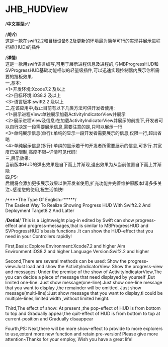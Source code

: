 # JHB_HUDView

/****中文类型✅****/

/***简介***/<br>
这是一款在swift2.2和目标设备8.2及更新的环境最为简单可行的实现并展示进程挡板(HUD)的插件


/****详情****/<br>
这是一款用swift语言编写,可用于展示进程信息及进程的,与MBProgressHUD和SVProgressHUD基础功能相似的轻量级插件,可以迅速实现控制器内展示你所需要的挡板效果.<br>
一,基本:<br>
<1>开发环境:Xcode7.2 及以上<br>
<2>目标环境:iOS8.2 及以上<br>
<3>语言版本:swift2.2 及以上<br>
二,在该应用中,截止目前有以下几类方法可供开发者使用:<br>
<1>展示进程View:单独展示加载ActivityIndicatorView并展示<br>
<2>展示进程View及信息:在加载ActivityIndicatorView并展示的前提下,开发者可以自行决定一段需要展示信息,需要注意的是,只可以展示一行<br>
<3>单纯展示信息(单行):单纯的显示一段开发者需要展示的信息,仅限一行,超出省略<br>
<4>单纯展示信息(多行):单纯的显示若干句开发者所需要展示的信息,可多行.其宽度已做限制,高度不限~详情可见代码!<br>
三,展示效果:<br>
当前版本HUD的弹出效果是自下而上并渐现,退出效果为从当前位置自下而上并渐隐<br>
四,PS:<br>
后期将会添加更多展示效果以供开发者使用,扩充功能并完善维护原版本!请多多关注~感谢您的使用,祝生活愉快!<br>


/****The Type Of English✅*****/<br>
The Easiest Way To Realize Showing Progress HUD With Swift2.2 And Deployment Target8.2 And Latter 

/****Detial****/
This is a Lightweight plug-in edited by Swift can show progress-effect and progress-messages,that is similar to MBProgressHUD and SVProgressHUD's basis functions .It can show the HUD-effect that you need in your Controllers rapidly!

First,Basis:
<one>Explore Environment:Xcode7.2 and higher
<two>Aim Environment:iOS8.2 and higher
<three>Language Version:Swif2.2 and higher

Second,There are several methods can be used:
<one>Show the progress-view:Just load and show the ActivityIndicatorView.
<two>Show the progress-view and messages: Under the premise of the show of ActivityIndicatorView,The you can decide a piece of message that need displayed by yourself ,But limited one-line.
<three>Just show message(one-line):Just show one-line message that you want to display ,the remainder will be omitted.
<four>Just show message(multi-line):Just show message that you want to display,ti could be multiple-lines,limited width ,without limited height.

Third,The effect of show:
At present ,the pop-effect of HUD is from bottom to top and Gradually appear,the quit-effect of HUD is from bottom to top at current-position and Gradually disaappear

Fourth,PS:
Next,there will be more show-effect to provide to more explorers to use,extent more new function and retain pre-version! Please give more attention~Thanks for your employ, Wish you have a great life!


